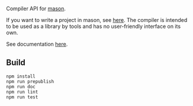 Compiler API for [mason](http://mason-lang.org).

If you want to write a project in mason, see [here](http://mason-lang.org/setup.html). The compiler is intended to be used as a library by tools and has no user-friendly interface on its own.

See documentation [here](https://doc.esdoc.org/github.com/mason-lang/mason-compile/).

## Build

	npm install
	npm run prepublish
	npm run doc
	npm run lint
	npm run test
